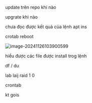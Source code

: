 update trên repo khi nào

upgrate khi nào 

chưa đọc được kết quả của lệnh apt ins

crotab reboot

![image-20241126103900599](/home/phungna/.config/Typora/typora-user-images/image-20241126103900599.png)

hiểu được các file được install trog lệnh 

df / du 

lab laij raid 1 0

crontab 

kt gois

